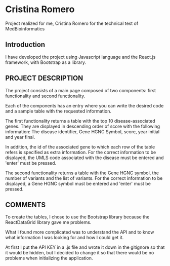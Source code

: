 # Cristina Romero

Project realized for me, Cristina Romero for the technical test of MedBioinformatics


## Introduction

I have developed the project using Javascript language and the React.js framework, with Bootstrap as a library.



## PROJECT DESCRIPTION

The project consists of a main page composed of two components: first functionality and second functionality. 

Each of the components has an entry where you can write the desired code and a sample table with the requested information.

The first functionality returns a table with the top 10 disease-associated genes. They are displayed in descending order of score with the following information: The disease identifier, Gene HGNC Symbol, score, year initial and year final. 

In addition, the id of the associated gene to which each row of the table refers is specified as extra information.
For the correct information to be displayed, the UMLS code associated with the disease must be entered and 'enter' must be pressed.

The second functionality returns a table with the Gene HGNC symbol, the number of variants and the list of variants.
For the correct information to be displayed, a Gene HGNC symbol must be entered and 'enter' must be pressed.



## COMMENTS

To create the tables, I chose to use the Bootstrap library because the ReactDataGrid library gave me problems.

What I found more complicated was to understand the API and to know what information I was looking for and how I could get it.


At first I put the API KEY in a .js file and wrote it down in the gitignore so that it would be hidden, but I decided to change it so that there would be no problems when initializing the application.

